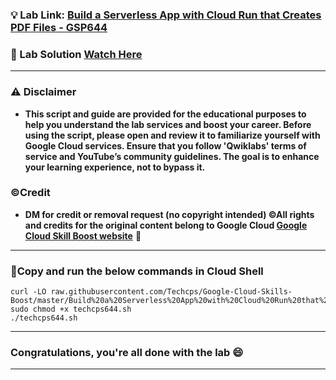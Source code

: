 
### 💡 Lab Link: [Build a Serverless App with Cloud Run that Creates PDF Files - GSP644](https://www.cloudskillsboost.google/focuses/8390?parent=catalog)

### 🚀 Lab Solution [Watch Here](https://youtu.be/j5oMGYpFxUI)

---

### ⚠️ Disclaimer

- **This script and guide are provided for  the educational purposes to help you understand the lab services and boost your career. Before using the script, please open and review it to familiarize yourself with Google Cloud services. Ensure that you follow 'Qwiklabs' terms of service and YouTube’s community guidelines. The goal is to enhance your learning experience, not to bypass it.**

### ©Credit

- **DM for credit or removal request (no copyright intended) ©All rights and credits for the original content belong to Google Cloud [Google Cloud Skill Boost website](https://www.cloudskillsboost.google/)** 🙏

---

### 🚨Copy and run the below commands in Cloud Shell

```
curl -LO raw.githubusercontent.com/Techcps/Google-Cloud-Skills-Boost/master/Build%20a%20Serverless%20App%20with%20Cloud%20Run%20that%20Creates%20PDF%20Files/techcps644.sh
sudo chmod +x techcps644.sh
./techcps644.sh
```

---

### Congratulations, you're all done with the lab 😄

---
